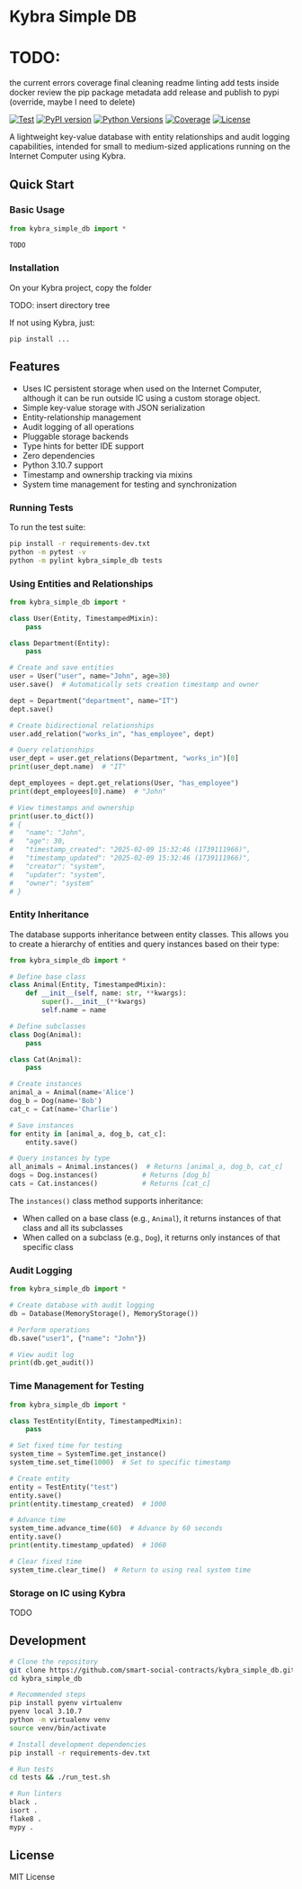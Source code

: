 # Kybra Simple DB


# TODO:
the current errors
coverage
final cleaning
    readme
linting
add tests inside docker
review the pip package metadata
add release and publish to pypi (override, maybe I need to delete)



[![Test](https://github.com/Batou125/kybra_simple_db/actions/workflows/test.yml/badge.svg)](https://github.com/Batou125/kybra_simple_db/actions/workflows/test.yml)
[![PyPI version](https://badge.fury.io/py/kybra-simple-db.svg)](https://badge.fury.io/py/kybra-simple-db)
[![Python Versions](https://img.shields.io/pypi/pyversions/kybra-simple-db.svg)](https://pypi.org/project/kybra-simple-db/)
[![Coverage](https://codecov.io/gh/Batou125/kybra_simple_db/branch/main/graph/badge.svg)](https://codecov.io/gh/Batou125/kybra_simple_db)
[![License](https://img.shields.io/github/license/Batou125/kybra_simple_db.svg)](https://github.com/Batou125/kybra_simple_db/blob/main/LICENSE)

A lightweight key-value database with entity relationships and audit logging capabilities, intended for small to medium-sized applications running on the Internet Computer using Kybra.

## Quick Start

### Basic Usage

```python
from kybra_simple_db import *

TODO
```

### Installation

On your Kybra project, copy the folder

TODO: insert directory tree

If not using Kybra, just:
```
pip install ...
```

## Features

- Uses IC persistent storage when used on the Internet Computer, although it can be run outside IC using a custom storage object.
- Simple key-value storage with JSON serialization
- Entity-relationship management
- Audit logging of all operations
- Pluggable storage backends
- Type hints for better IDE support
- Zero dependencies
- Python 3.10.7 support
- Timestamp and ownership tracking via mixins
- System time management for testing and synchronization



### Running Tests

To run the test suite:

```bash
pip install -r requirements-dev.txt
python -m pytest -v
python -m pylint kybra_simple_db tests
```


### Using Entities and Relationships

```python
from kybra_simple_db import *

class User(Entity, TimestampedMixin):
    pass

class Department(Entity):
    pass

# Create and save entities
user = User("user", name="John", age=30)
user.save()  # Automatically sets creation timestamp and owner

dept = Department("department", name="IT")
dept.save()

# Create bidirectional relationships
user.add_relation("works_in", "has_employee", dept)

# Query relationships
user_dept = user.get_relations(Department, "works_in")[0]
print(user_dept.name)  # "IT"

dept_employees = dept.get_relations(User, "has_employee")
print(dept_employees[0].name)  # "John"

# View timestamps and ownership
print(user.to_dict())
# {
#   "name": "John",
#   "age": 30,
#   "timestamp_created": "2025-02-09 15:32:46 (1739111966)",
#   "timestamp_updated": "2025-02-09 15:32:46 (1739111966)",
#   "creator": "system",
#   "updater": "system",
#   "owner": "system"
# }
```

### Entity Inheritance

The database supports inheritance between entity classes. This allows you to create a hierarchy of entities and query instances based on their type:

```python
from kybra_simple_db import *

# Define base class
class Animal(Entity, TimestampedMixin):
    def __init__(self, name: str, **kwargs):
        super().__init__(**kwargs)
        self.name = name

# Define subclasses
class Dog(Animal):
    pass

class Cat(Animal):
    pass

# Create instances
animal_a = Animal(name='Alice')
dog_b = Dog(name='Bob')
cat_c = Cat(name='Charlie')

# Save instances
for entity in [animal_a, dog_b, cat_c]:
    entity.save()

# Query instances by type
all_animals = Animal.instances()  # Returns [animal_a, dog_b, cat_c]
dogs = Dog.instances()           # Returns [dog_b]
cats = Cat.instances()           # Returns [cat_c]
```

The `instances()` class method supports inheritance:
- When called on a base class (e.g., `Animal`), it returns instances of that class and all its subclasses
- When called on a subclass (e.g., `Dog`), it returns only instances of that specific class

### Audit Logging

```python
from kybra_simple_db import *

# Create database with audit logging
db = Database(MemoryStorage(), MemoryStorage())

# Perform operations
db.save("user1", {"name": "John"})

# View audit log
print(db.get_audit())
```

### Time Management for Testing

```python
from kybra_simple_db import *

class TestEntity(Entity, TimestampedMixin):
    pass

# Set fixed time for testing
system_time = SystemTime.get_instance()
system_time.set_time(1000)  # Set to specific timestamp

# Create entity
entity = TestEntity("test")
entity.save()
print(entity.timestamp_created)  # 1000

# Advance time
system_time.advance_time(60)  # Advance by 60 seconds
entity.save()
print(entity.timestamp_updated)  # 1060

# Clear fixed time
system_time.clear_time()  # Return to using real system time
```

### Storage on IC using Kybra

TODO


## Development

```bash
# Clone the repository
git clone https://github.com/smart-social-contracts/kybra_simple_db.git
cd kybra_simple_db

# Recommended steps
pip install pyenv virtualenv
pyenv local 3.10.7
python -m virtualenv venv
source venv/bin/activate

# Install development dependencies
pip install -r requirements-dev.txt

# Run tests
cd tests && ./run_test.sh

# Run linters
black .
isort .
flake8 .
mypy .
```

## License

MIT License